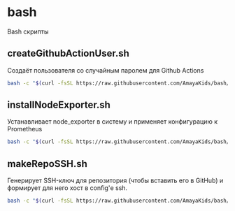 # bash
Bash скрипты

## createGithubActionUser.sh
Создаёт пользователя со случайным паролем для Github Actions
```sh
bash -c "$(curl -fsSL https://raw.githubusercontent.com/AmayaKids/bash/main/createGithubActionUser.sh?t=1)"
```

## installNodeExporter.sh
Устанавливает node_exporter в систему и применяет конфигурацию к Prometheus
```sh
bash -c "$(curl -fsSL https://raw.githubusercontent.com/AmayaKids/bash/main/installNodeExporter.sh?t=3)"
```

## makeRepoSSH.sh
Генерирует SSH-ключ для репозитория (чтобы вставить его в GitHub) и формирует для него хост в config'е ssh.
```sh
bash -c "$(curl -fsSL https://raw.githubusercontent.com/AmayaKids/bash/main/makeRepoSSH.sh?t=4)"
```

